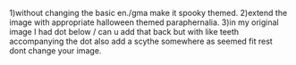 
1)without changing the basic en./gma make it spooky themed.
2)extend the image with appropriate halloween themed paraphernalia.
3)in my original image I had dot below / can u add that back but with like teeth accompanying the dot also add a scythe somewhere as seemed fit rest dont change your image.
